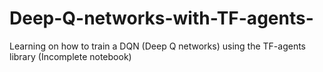 # Deep-Q-networks-with-TF-agents-
Learning on how to train a DQN (Deep Q networks) using the TF-agents library (Incomplete notebook)
